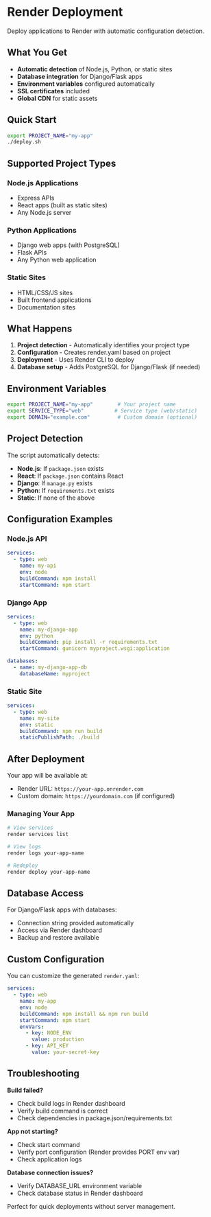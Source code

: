 # Render Deployment

Deploy applications to Render with automatic configuration detection.

## What You Get

- **Automatic detection** of Node.js, Python, or static sites
- **Database integration** for Django/Flask apps
- **Environment variables** configured automatically
- **SSL certificates** included
- **Global CDN** for static assets

## Quick Start

```bash
export PROJECT_NAME="my-app"
./deploy.sh
```

## Supported Project Types

### Node.js Applications
- Express APIs
- React apps (built as static sites)
- Any Node.js server

### Python Applications
- Django web apps (with PostgreSQL)
- Flask APIs
- Any Python web application

### Static Sites
- HTML/CSS/JS sites
- Built frontend applications
- Documentation sites

## What Happens

1. **Project detection** - Automatically identifies your project type
2. **Configuration** - Creates render.yaml based on project
3. **Deployment** - Uses Render CLI to deploy
4. **Database setup** - Adds PostgreSQL for Django/Flask (if needed)

## Environment Variables

```bash
export PROJECT_NAME="my-app"        # Your project name
export SERVICE_TYPE="web"          # Service type (web/static)
export DOMAIN="example.com"         # Custom domain (optional)
```

## Project Detection

The script automatically detects:

- **Node.js**: If `package.json` exists
- **React**: If `package.json` contains React
- **Django**: If `manage.py` exists
- **Python**: If `requirements.txt` exists
- **Static**: If none of the above

## Configuration Examples

### Node.js API
```yaml
services:
  - type: web
    name: my-api
    env: node
    buildCommand: npm install
    startCommand: npm start
```

### Django App
```yaml
services:
  - type: web
    name: my-django-app
    env: python
    buildCommand: pip install -r requirements.txt
    startCommand: gunicorn myproject.wsgi:application

databases:
  - name: my-django-app-db
    databaseName: myproject
```

### Static Site
```yaml
services:
  - type: web
    name: my-site
    env: static
    buildCommand: npm run build
    staticPublishPath: ./build
```

## After Deployment

Your app will be available at:
- Render URL: `https://your-app.onrender.com`
- Custom domain: `https://yourdomain.com` (if configured)

### Managing Your App

```bash
# View services
render services list

# View logs
render logs your-app-name

# Redeploy
render deploy your-app-name
```

## Database Access

For Django/Flask apps with databases:
- Connection string provided automatically
- Access via Render dashboard
- Backup and restore available

## Custom Configuration

You can customize the generated `render.yaml`:

```yaml
services:
  - type: web
    name: my-app
    env: node
    buildCommand: npm install && npm run build
    startCommand: npm start
    envVars:
      - key: NODE_ENV
        value: production
      - key: API_KEY
        value: your-secret-key
```

## Troubleshooting

**Build failed?**
- Check build logs in Render dashboard
- Verify build command is correct
- Check dependencies in package.json/requirements.txt

**App not starting?**
- Check start command
- Verify port configuration (Render provides PORT env var)
- Check application logs

**Database connection issues?**
- Verify DATABASE_URL environment variable
- Check database status in Render dashboard

Perfect for quick deployments without server management.